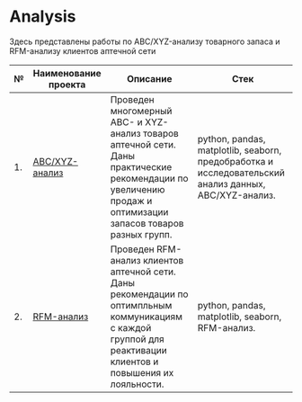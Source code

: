 # Analysis  
Здесь представлены работы по ABC/XYZ-анализу товарного запаса и RFM-анализу клиентов аптечной сети

| №    | Наименование проекта                | Описание                                                     | Стек                                                         |
| ---- | ------------------------------------------------------------ | ------------------------------------------------------------ | ------------------------------------------------------------ |
| 1.   | [ABC/XYZ-анализ](https://github.com/runinred/Analysis/blob/main/ABC%20analysis/ABC_analysis.ipynb) | Проведен многомерный ABC- и XYZ-анализ товаров аптечной сети. Даны практические рекомендации по увеличению продаж и оптимизации запасов товаров разных групп.| python, pandas, matplotlib, seaborn, предобработка и исследовательский анализ данных, ABC/XYZ-анализ.       |
| 2.   | [RFM-анализ](https://github.com/runinred/Analysis/blob/main/RFM%20analysis/RFM_analysis.ipynb) | Проведен RFM-анализ клиентов аптечной сети. Даны рекомендации по оптимпльным коммуникациям с каждой группой для реактивации клиентов и повышения их лояльности.  | python, pandas, matplotlib, seaborn, RFM-анализ.       |
